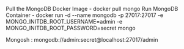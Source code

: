  Pull the MongoDB Docker Image  -  docker pull mongo
 Run MongoDB Container       - docker run -d --name mongodb -p 27017:27017 -e MONGO_INITDB_ROOT_USERNAME=admin -e MONGO_INITDB_ROOT_PASSWORD=secret mongo


Mongosh :
mongodb://admin:secret@localhost:27017/admin
